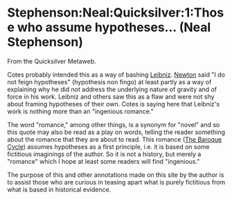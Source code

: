 
# Stephenson:Neal:Quicksilver:1:Those who assume hypotheses... (Neal Stephenson)

From the Quicksilver Metaweb.

Cotes probably intended this as
a way of bashing [Leibniz](/gottfried-wilhelm-von-leibniz). [Newton](/isaac-newton) said "I do not feign hypotheses"
(hypothesis non fingo) at least partly as a way of explaining why he
did not address the underlying nature of gravity and of force in his
work. Leibniz and others saw this as a flaw and were not shy about
framing hypotheses of their own. Cotes is saying here that Leibniz's
work is nothing more than an "ingenious romance."

The word "romance," among other things, is a synonym for "novel" and
so this quote may also be read as a play on words, telling the reader
something about the romance that they are about to read. This romance
([The Baroque Cycle](/stephenson-neal-quicksilver)) assumes hypotheses as a first principle, i.e. it
is based on some fictitious imaginings of the author. So it is not a
history, but merely a "romance" which I hope at least some readers will find "ingenious."

The purpose of this and
other annotations made on this site by the author is to assist those
who are curious in teasing apart what is purely fictitious from what
is based in historical evidence.
